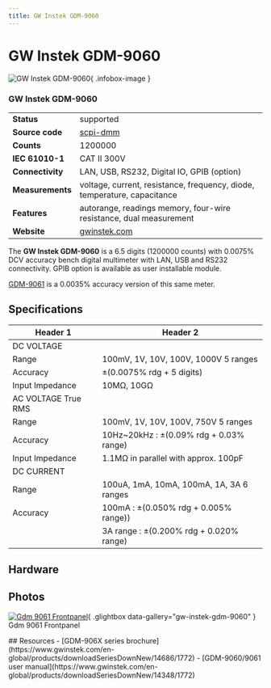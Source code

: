 ```yaml
---
title: GW Instek GDM-9060
---
```


# GW Instek GDM-9060

<div class="infobox" markdown>

![GW Instek GDM-9060](./img/Gdm-9061_frontpanel.jpg){ .infobox-image }

### GW Instek GDM-9060

| | |
|---|---|
| **Status** | supported |
| **Source code** | [scpi-dmm](https://github.com/OpenTraceLab/OpenTraceCapture/tree/main/src/hardware/scpi-dmm) |
| **Counts** | 1200000 |
| **IEC 61010-1** | CAT II 300V |
| **Connectivity** | LAN, USB, RS232, Digital IO, GPIB (option) |
| **Measurements** | voltage, current, resistance, frequency, diode, temperature, capacitance |
| **Features** | autorange, readings memory, four-wire resistance, dual measurement |
| **Website** | [gwinstek.com](https://www.gwinstek.com/en-global/products/detail/GDM-906x) |

</div>

The **GW Instek GDM-9060** is a 6.5 digits (1200000 counts) with 0.0075% DCV accuracy bench digital multimeter with LAN, USB and RS232 connectivity.
GPIB option is available as user installable module.

[GDM-9061](https://sigrok.org/wiki/GW_Instek_GDM-9061) is a 0.0035% accuracy version of this same meter.

## Specifications
| Header 1 | Header 2 |
|---|---|
| DC VOLTAGE |  |
| Range | 100mV, 1V, 10V, 100V, 1000V 5 ranges |
| Accuracy | ±(0.0075% rdg + 5 digits) |
| Input Impedance | 10MΩ, 10GΩ |
| AC VOLTAGE True RMS |  |
| Range | 100mV, 1V, 10V, 100V, 750V 5 ranges |
| Accuracy | 10Hz~20kHz&#160;: ±(0.09% rdg + 0.03% range) |
| Input Impedance | 1.1MΩ in parallel with approx. 100pF |
| DC CURRENT |  |
| Range | 100uA, 1mA, 10mA, 100mA, 1A, 3A 6 ranges |
| Accuracy | 100mA&#160;: ±(0.050% rdg + 0.005% range)) |
|  | 3A range&#160;: ±(0.200% rdg + 0.020% range) |

## Hardware

## Photos

<div class="photo-grid" markdown>

[![Gdm 9061 Frontpanel](./img/Gdm-9061_frontpanel.jpg)](./img/Gdm-9061_frontpanel.png "Gdm 9061 Frontpanel"){ .glightbox data-gallery="gw-instek-gdm-9060" }
<span class="caption">Gdm 9061 Frontpanel</span>

</div>
## Resources
- [GDM-906X series brochure](https://www.gwinstek.com/en-global/products/downloadSeriesDownNew/14686/1772)
- [GDM-9060/9061 user manual](https://www.gwinstek.com/en-global/products/downloadSeriesDownNew/14348/1772)

